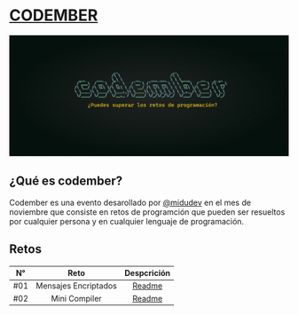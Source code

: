 # [CODEMBER](https://codember.dev/)

![CODEMBER](./images/codember.webp)

###

## ¿Qué es codember?

Codember es una evento desarollado por [@midudev](https://github.com/midudev) en el mes de noviembre que consiste en retos de programción que pueden ser resueltos por cualquier persona y en cualquier lenguaje de programación.

## Retos

| N°  |         Reto         |            Despcrición             |
| :-: | :------------------: | :--------------------------------: |
| #01 | Mensajes Encriptados | [Readme](./challenge-01/README.md) |
| #02 |    Mini Compiler     | [Readme](./challenge-02/README.md) |
